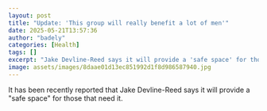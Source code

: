 ```yaml
---
layout: post
title: "Update: 'This group will really benefit a lot of men'"
date: 2025-05-21T13:57:36
author: "badely"
categories: [Health]
tags: []
excerpt: "Jake Devline-Reed says it will provide a 'safe space' for those that need it."
image: assets/images/8daae01d13ec851992d1f8d986587940.jpg
---
```


It has been recently reported that Jake Devline-Reed says it will provide a "safe space" for those that need it.

